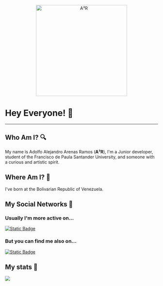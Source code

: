 <div align="center">
  <img src="images/A³R-v2.png" alt="A³R" style="aspect-ratio:1/1; width: 300px;">
</div>

# Hey Everyone! 👋

---

## Who Am I? 🔍

My name is Adolfo Alejandro Arenas Ramos (**A³R**), I'm a Junior developer, student of the Francisco de Paula Santander University, and someone with a curious and artistic spirit.

## Where Am I? 🚩

I've born at the Bolivarian Republic of Venezuela.

## My Social Networks 👀

### Usually I'm more active on...

[![Static Badge](https://img.shields.io/badge/Instagram-@A.cubica.R-blue?style=social&logo=instagram)](https://www.instagram.com/a.cubica.r)

### But you can find me also on...

[![Static Badge](https://img.shields.io/badge/LinkedIn-@A--cubica--R-blue?style=social&logo=inspire)](https://www.linkedin.com/public-profile/settings?lipi=urn%3Ali%3Apage%3Ad_flagship3_profile_self_edit_contact-info%3B%2BsZaSk%2FlS8i%2BxArI%2FXc%2FyA%3D%3D)

## My stats 🧮

<picture>
  <source srcset="https://github-readme-stats.vercel.app/api?username=a-cubica-r&show_icons=true&theme=synthwave&bg_color=00000000&title_color=FF0000" 
  media="(prefers-color-scheme: light)"/>
  <source srcset="https://github-readme-stats.vercel.app/api?username=a-cubica-r&show_icons=true&theme=synthwave&title_color=FF0000" 
  media="(prefers-color-scheme: dark)"/>
  <img src="https://github-readme-stats.vercel.app/api?username=anuraghazra&show_icons=true" />
</picture>

<!-- **A-cubica-R/A-cubica-R** is a ✨ _special_ ✨ repository because its `README.md` (this file) appears on your GitHub profile.

Here are some ideas to get you started:**

- 🔭 I’m currently working on ...
- 🌱 I’m currently learning ...
- 👯 I’m looking to collaborate on ...
- 🤔 I’m looking for help with ...
- 💬 Ask me about ...
- 📫 How to reach me: ...
- 😄 Pronouns: ...
- ⚡ Fun fact: ...


**A-cubica-R/A-cubica-R** is a ✨ _special_ ✨ repository because its `README.md` (this file) appears on your GitHub profile.

Here are some ideas to get you started:**

- 🔭 I’m currently working on ...
- 🌱 I’m currently learning ...
- 👯 I’m looking to collaborate on ...
- 🤔 I’m looking for help with ...
- 💬 Ask me about ...
- 📫 How to reach me: ...
- 😄 Pronouns: ...
- ⚡ Fun fact: ... -->
